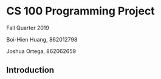 # CS 100 Programming Project

Fall Quarter 2019

Boi-Hien Huang, 862012798

Joshua Ortega, 862062659

## Introduction
